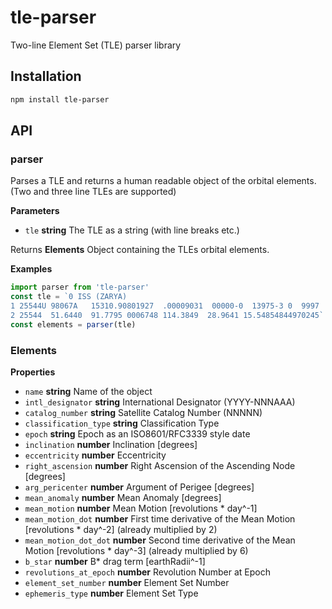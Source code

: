
# tle-parser

Two-line Element Set (TLE) parser library

## Installation

```bash
npm install tle-parser
```

## API

### parser

Parses a TLE and returns a human readable object of the orbital elements.
(Two and three line TLEs are supported)

**Parameters**

-   `tle` **string** The TLE as a string (with line breaks etc.)

Returns **Elements** Object containing the TLEs orbital elements.

**Examples**

```javascript
import parser from 'tle-parser'
const tle = `0 ISS (ZARYA)
1 25544U 98067A   15310.90801927  .00009031  00000-0  13975-3 0  9997
2 25544  51.6440  91.7795 0006748 114.3849  28.9641 15.54854844970245`
const elements = parser(tle)
```

### Elements

**Properties**

-   `name` **string** Name of the object
-   `intl_designator` **string** International Designator (YYYY-NNNAAA)
-   `catalog_number` **string** Satellite Catalog Number (NNNNN)
-   `classification_type` **string** Classification Type
-   `epoch` **string** Epoch as an ISO8601/RFC3339 style date
-   `inclination` **number** Inclination [degrees]
-   `eccentricity` **number** Eccentricity
-   `right_ascension` **number** Right Ascension of the Ascending Node [degrees]
-   `arg_pericenter` **number** Argument of Perigee [degrees]
-   `mean_anomaly` **number** Mean Anomaly [degrees]
-   `mean_motion` **number** Mean Motion [revolutions * day^-1]
-   `mean_motion_dot` **number** First time derivative of the Mean Motion [revolutions * day^-2]  (already multiplied by 2)
-   `mean_motion_dot_dot` **number** Second time derivative of the Mean Motion [revolutions * day^-3]  (already multiplied by 6)
-   `b_star` **number** B* drag term [earthRadii^-1]
-   `revolutions_at_epoch` **number** Revolution Number at Epoch
-   `element_set_number` **number** Element Set Number
-   `ephemeris_type` **number** Element Set Type
